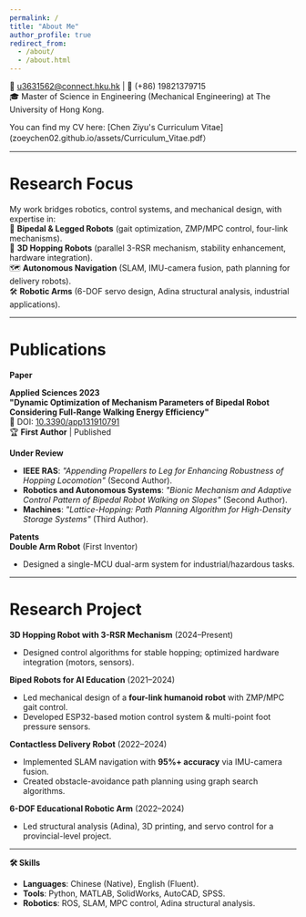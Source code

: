 ```yaml
---
permalink: /
title: "About Me"
author_profile: true
redirect_from: 
  - /about/
  - /about.html
---
```

📧 u3631562@connect.hku.hk | 📱 (+86) 19821379715  
🎓 Master of Science in Engineering (Mechanical Engineering) at The University of Hong Kong. 

You can find my CV here: [Chen Ziyu's Curriculum Vitae] (zoeychen02.github.io/assets/Curriculum_Vitae.pdf）

---
# Research Focus
My work bridges robotics, control systems, and mechanical design, with expertise in:  
🤖 **Bipedal & Legged Robots** (gait optimization, ZMP/MPC control, four-link mechanisms).  
🚀 **3D Hopping Robots** (parallel 3-RSR mechanism, stability enhancement, hardware integration).  
🗺️ **Autonomous Navigation** (SLAM, IMU-camera fusion, path planning for delivery robots).  
🛠️ **Robotic Arms** (6-DOF servo design, Adina structural analysis, industrial applications).  

---

# Publications  

**Paper**

**Applied Sciences 2023**  
**"Dynamic Optimization of Mechanism Parameters of Bipedal Robot Considering Full-Range Walking Energy Efficiency"**  
🔗 DOI: [10.3390/app131910791](https://doi.org/10.3390/app131910791)  
🏆 **First Author** | Published  

**Under Review**  
- **IEEE RAS**: *"Appending Propellers to Leg for Enhancing Robustness of Hopping Locomotion"* (Second Author).  
- **Robotics and Autonomous Systems**: *"Bionic Mechanism and Adaptive Control Pattern of Bipedal Robot Walking on Slopes"* (Second Author).  
- **Machines**: *"Lattice-Hopping: Path Planning Algorithm for High-Density Storage Systems"* (Third Author).  


**Patents**  
**Double Arm Robot** (First Inventor)  
- Designed a single-MCU dual-arm system for industrial/hazardous tasks.  
----

# Research Project

**3D Hopping Robot with 3-RSR Mechanism** (2024–Present)  
- Designed control algorithms for stable hopping; optimized hardware integration (motors, sensors).

**Biped Robots for AI Education** (2021–2024)  
- Led mechanical design of a **four-link humanoid robot** with ZMP/MPC gait control.  
- Developed ESP32-based motion control system & multi-point foot pressure sensors.  

**Contactless Delivery Robot** (2022–2024)  
- Implemented SLAM navigation with **95%+ accuracy** via IMU-camera fusion.  
- Created obstacle-avoidance path planning using graph search algorithms.  

**6-DOF Educational Robotic Arm** (2022–2024)  
- Led structural analysis (Adina), 3D printing, and servo control for a provincial-level project.  

---

**🛠️ Skills**  
- **Languages**: Chinese (Native), English (Fluent).  
- **Tools**: Python, MATLAB, SolidWorks, AutoCAD, SPSS.  
- **Robotics**: ROS, SLAM, MPC control, Adina structural analysis.  
